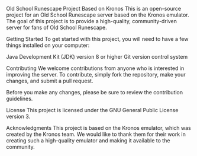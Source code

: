 Old School Runescape Project Based on Kronos
This is an open-source project for an Old School Runescape server based on the Kronos emulator. The goal of this project is to provide a high-quality, community-driven server for fans of Old School Runescape.

Getting Started
To get started with this project, you will need to have a few things installed on your computer:

Java Development Kit (JDK) version 8 or higher
Git version control system

Contributing
We welcome contributions from anyone who is interested in improving the server. To contribute, simply fork the repository, make your changes, and submit a pull request.

Before you make any changes, please be sure to review the contribution guidelines.

License
This project is licensed under the GNU General Public License version 3.

Acknowledgments
This project is based on the Kronos emulator, which was created by the Kronos team. We would like to thank them for their work in creating such a high-quality emulator and making it available to the community.

